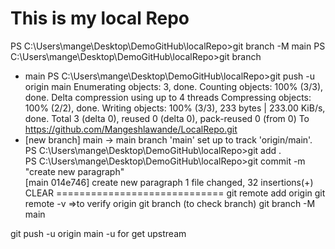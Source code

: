 # This is my local Repo
PS C:\Users\mange\Desktop\DemoGitHub\localRepo>git branch -M main
PS C:\Users\mange\Desktop\DemoGitHub\localRepo>git branch
* main
PS C:\Users\mange\Desktop\DemoGitHub\localRepo>git push -u origin main
Enumerating objects: 3, done.
Counting objects: 100% (3/3), done.
Delta compression using up to 4 threads
Compressing objects: 100% (2/2), done.
Writing objects: 100% (3/3), 233 bytes | 233.00 KiB/s, done.
Total 3 (delta 0), reused 0 (delta 0), pack-reused 0 (from 0)
To https://github.com/Mangeshlawande/LocalRepo.git
 * [new branch]      main -> main
branch 'main' set up to track 'origin/main'.
PS C:\Users\mange\Desktop\DemoGitHub\localRepo>git add .                                        
PS C:\Users\mange\Desktop\DemoGitHub\localRepo>git commit -m "create new paragraph"             
[main 014e746] create new paragraph
 1 file changed, 32 insertions(+)
CLEAR
=============================
git remote add origin <link>
git remote -v =>to verify origin
git branch (to check branch)
git branch -M main 

git push -u origin main
-u for get upstream 